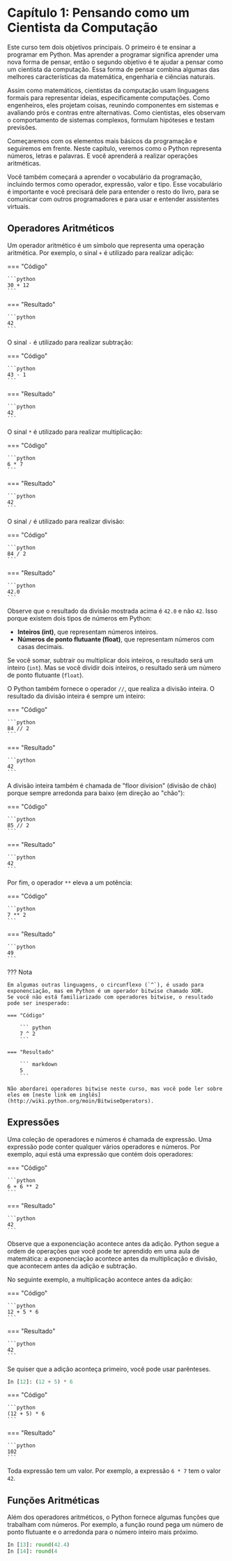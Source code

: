 # Capítulo 1: Pensando como um Cientista da Computação

Este curso tem dois objetivos principais.
O primeiro é te ensinar a programar em Python.
Mas aprender a programar significa aprender uma nova forma de pensar, então o segundo objetivo é te ajudar a pensar como um cientista da computação.
Essa forma de pensar combina algumas das melhores características da matemática, engenharia e ciências naturais.

Assim como matemáticos, cientistas da computação usam linguagens formais para representar ideias, especificamente computações.
Como engenheiros, eles projetam coisas, reunindo componentes em sistemas e avaliando prós e contras entre alternativas.
Como cientistas, eles observam o comportamento de sistemas complexos, formulam hipóteses e testam previsões.

Começaremos com os elementos mais básicos da programação e seguiremos em frente. Neste capítulo, veremos como o Python representa números, letras e palavras.
E você aprenderá a realizar operações aritméticas.

Você também começará a aprender o vocabulário da programação, incluindo termos como operador, expressão, valor e tipo.
Esse vocabulário é importante e você precisará dele para entender o resto do livro, para se comunicar com outros programadores e para usar e entender assistentes virtuais.

## Operadores Aritméticos

Um operador aritmético é um símbolo que representa uma operação aritmética.
Por exemplo, o sinal `+` é utilizado para realizar adição:

=== "Código"

    ```python
    30 + 12
    ```
=== "Resultado"

    ```python
    42
    ```

O sinal `-` é utilizado para realizar subtração:

=== "Código"

    ```python
    43 - 1
    ```
=== "Resultado"

    ```python
    42
    ```

O sinal `*` é utilizado para realizar multiplicação:

=== "Código"

    ```python
    6 * 7
    ```
=== "Resultado"

    ```python
    42
    ```

O sinal `/` é utilizado para realizar divisão:

=== "Código"

    ```python
    84 / 2
    ```
=== "Resultado"

    ```python
    42.0
    ```

Observe que o resultado da divisão mostrada acima é `42.0` e não `42`.
Isso porque existem dois tipos de números em Python:

  - **Inteiros (int)**, que representam números inteiros.
  - **Números de ponto flutuante (float)**, que representam números com casas decimais.

Se você somar, subtrair ou multiplicar dois inteiros, o resultado será um inteiro (`int`).
Mas se você dividir dois inteiros, o resultado será um número de ponto flutuante (`float`).

O Python também fornece o operador `//`, que realiza a divisão inteira. O resultado da divisão inteira é sempre um inteiro:

=== "Código"

    ```python
    84 // 2
    ```
=== "Resultado"

    ```python
    42
    ```

A divisão inteira também é chamada de "floor division" (divisão de chão) porque sempre arredonda para baixo (em direção ao "chão"):

=== "Código"

    ```python
    85 // 2
    ```
=== "Resultado"

    ```python
    42
    ```

Por fim, o operador `**` eleva a um potência:

=== "Código"

    ```python
    7 ** 2
    ```
=== "Resultado"

    ```python
    49
    ```

??? Nota

    Em algumas outras linguagens, o circunflexo (`^`), é usado para exponenciação, mas em Python é um operador bitwise chamado XOR.
    Se você não está familiarizado com operadores bitwise, o resultado pode ser inesperado:

    === "Código"

        ``` python
        7 ^ 2
        ```

    === "Resultado"

        ``` markdown
        5
        ```

    Não abordarei operadores bitwise neste curso, mas você pode ler sobre eles em [neste link em inglês](http://wiki.python.org/moin/BitwiseOperators).

## Expressões

Uma coleção de operadores e números é chamada de expressão. Uma expressão pode conter qualquer vários operadores e números.
Por exemplo, aqui está uma expressão que contém dois operadores:

=== "Código"

    ```python
    6 + 6 ** 2
    ```
=== "Resultado"

    ```python
    42
    ```

Observe que a exponenciação acontece antes da adição.
Python segue a ordem de operações que você pode ter aprendido em uma aula de matemática: a exponenciação acontece antes da multiplicação e divisão, que acontecem antes da adição e subtração.

No seguinte exemplo, a multiplicação acontece antes da adição:

=== "Código"

    ```python
    12 + 5 * 6
    ```
=== "Resultado"

    ```python
    42
    ```

Se quiser que a adição aconteça primeiro, você pode usar parênteses.

```python
In [12]: (12 + 5) * 6
```

=== "Código"

    ```python
    (12 + 5) * 6
    ```
=== "Resultado"

    ```python
    102
    ```

Toda expressão tem um valor.
Por exemplo, a expressão `6 * 7` tem o valor `42`.

## Funções Aritméticas

Além dos operadores aritméticos, o Python fornece algumas funções que trabalham com números. Por exemplo, a função round pega um número de ponto flutuante e o arredonda para o número inteiro mais próximo.

```python
In [13]: round(42.4)
In [14]: round(4
